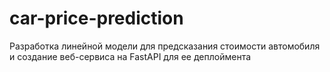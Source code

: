 # car-price-prediction
Разработка линейной модели для предсказания стоимости автомобиля и создание веб-сервиса на FastAPI для ее деплоймента
